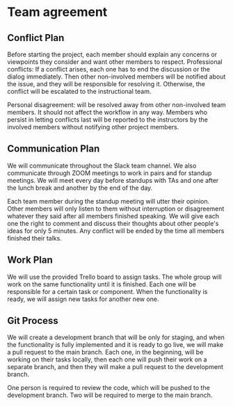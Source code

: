 # Team agreement

## Conflict Plan

Before starting the project, each member should explain any concerns or viewpoints they consider and want other members to respect.
Professional conflicts: If a conflict arises, each one has to end the discussion or the dialog immediately. Then other non-involved members will be notified about the issue, and they will be responsible for resolving it. Otherwise, the conflict will be escalated to the instructional team.

Personal disagreement: will be resolved away from other non-involved team members. It should not affect the workflow in any way. Members who persist in letting conflicts last will be reported to the instructors by the involved members without notifying other project members.

## Communication Plan

We will communicate throughout the Slack team channel. We also communicate through ZOOM meetings to work in pairs and for standup meetings. We will meet every day before standups with TAs and one after the lunch break and another by the end of the day.

Each team member during the standup meeting will utter their opinion. Other members will only listen to them without interruption or disagreement whatever they said after all members finished speaking. We will give each one the right to comment and discuss their thoughts about other people's ideas for only 5 minutes. Any conflict will be ended by the time all members finished their talks.

## Work Plan

We will use the provided Trello board to assign tasks. The whole group will work on the same functionality until it is finished. Each one will be responsible for a certain task or component. When the functionality is ready, we will assign new tasks for another new one.

## Git Process

We will create a development branch that will be only for staging, and when the functionality is fully implemented and it is ready to go live, we will make a pull request to the main branch. Each one, in the beginning, will be working on their tasks locally, then each one will push their work on a separate branch, and then they will make a pull request to the development branch.

One person is required to review the code, which will be pushed to the development branch. Two will be required to merge to the main branch.
